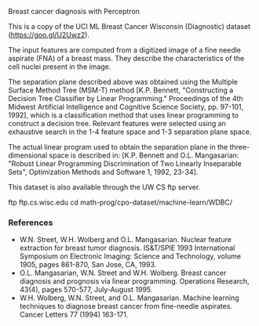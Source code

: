 Breast cancer diagnosis with Perceptron

This is a copy of the UCI ML Breast Cancer Wisconsin (Diagnostic) dataset (https://goo.gl/U2Uwz2).

The input features are computed from a digitized image of a fine needle aspirate (FNA) of a breast mass. They describe the characteristics of the cell nuclei present in the image.

The separation plane described above was obtained using the Multiple Surface Method Tree (MSM-T) method [K.P. Bennett, "Constructing a Decision Tree Classifier by Linear Programming." Proceedings of the 4th Midwest Artificial Intelligence and Cognitive Science Society, pp. 97-101, 1992], which is a classification method that uses linear programming to construct a decision tree. Relevant features were selected using an exhaustive search in the 1-4 feature space and 1-3 separation plane space.

The actual linear program used to obtain the separation plane in the three-dimensional space is described in: [K.P. Bennett and O.L. Mangasarian: "Robust Linear Programming Discrimination of Two Linearly Inseparable Sets", Optimization Methods and Software 1, 1992, 23-34].

This dataset is also available through the UW CS ftp server.

ftp ftp.cs.wisc.edu cd math-prog/cpo-dataset/machine-learn/WDBC/

### References

* W.N. Street, W.H. Wolberg and O.L. Mangasarian. Nuclear feature extraction for breast tumor diagnosis. IS&T/SPIE 1993 International Symposium on Electronic Imaging: Science and Technology, volume 1905, pages 861-870, San Jose, CA, 1993.
* O.L. Mangasarian, W.N. Street and W.H. Wolberg. Breast cancer diagnosis and prognosis via linear programming. Operations Research, 43(4), pages 570-577, July-August 1995.
* W.H. Wolberg, W.N. Street, and O.L. Mangasarian. Machine learning techniques to diagnose breast cancer from fine-needle aspirates. Cancer Letters 77 (1994) 163-171.
